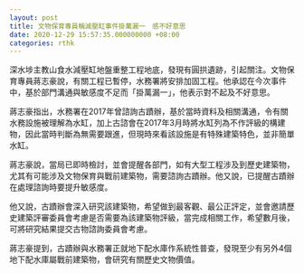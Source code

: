 ```yaml
---
layout: post
title: 文物保育專員稱減壓缸事件掛萬漏一　感不好意思
date: 2020-12-29 15:57:35.000000000 +08:00
categories: rthk
---
```


深水埗主教山食水減壓缸地盤重整工程地底，發現有圓拱遺跡，引起關注。文物保育專員蔣志豪說，有關工程已暫停，水務署將安排加固工程。他承認在今次事件中，基於部門溝通與敏感度不足而「掛萬漏一」，他表示對不起及不好意思。

蔣志豪指出，水務署在2017年曾諮詢古蹟辦，基於當時資料及相關溝通，令有關水務設施被理解為水缸，加上古諮會在2017年3月時將水缸列為不作評級的構建物，因此當時判斷為無需要跟進，但現時來看該設施是有特殊建築特色，並非簡單水缸。

蔣志豪說，當局已即時檢討，並會提醒各部門，如有大型工程涉及到歷史建築物，尤其有可能涉及文物保育與戰前建築物，需要諮詢古蹟辦。他又說，已提醒古蹟辦在處理諮詢時要提升敏感度。

他又說，古蹟辦會深入研究該建築物，希望做到最客觀、最公正評定，並會邀請歷史建築評審委員會考慮是否需要為該建築物評級，當完成相關工作，希望數月後，可將研究結果提交古物諮詢委員會考慮。

蔣志豪提到，古蹟辦與水務署正就地下配水庫作系統性普查，發現至少有另外4個地下配水庫屬戰前建築物，會研究有關歷史文物價值。
